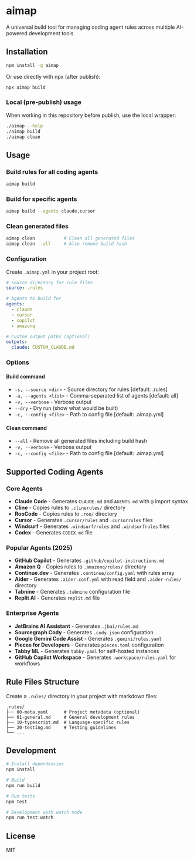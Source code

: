 # aimap

A universal build tool for managing coding agent rules across multiple AI-powered development tools

## Installation

```bash
npm install -g aimap
```

Or use directly with npx (after publish):

```bash
npx aimap build
```

### Local (pre-publish) usage

When working in this repository before publish, use the local wrapper:

```bash
./aimap --help
./aimap build
./aimap clean
```

## Usage

### Build rules for all coding agents

```bash
aimap build
```

### Build for specific agents

```bash
aimap build --agents claude,cursor
```

### Clean generated files

```bash
aimap clean           # Clean all generated files
aimap clean --all     # Also remove build hash
```

### Configuration

Create `.aimap.yml` in your project root:

```yaml
# Source directory for rule files
source: .rules

# Agents to build for
agents:
  - claude
  - cursor
  - copilot
  - amazonq

# Custom output paths (optional)
outputs:
  claude: CUSTOM_CLAUDE.md
```

### Options

#### Build command
- `-s, --source <dir>` - Source directory for rules [default: .rules]
- `-a, --agents <list>` - Comma-separated list of agents [default: all]
- `-v, --verbose` - Verbose output
- `--dry` - Dry run (show what would be built)
- `-c, --config <file>` - Path to config file [default: .aimap.yml]

#### Clean command
- `--all` - Remove all generated files including build hash
- `-v, --verbose` - Verbose output
- `-c, --config <file>` - Path to config file [default: .aimap.yml]

## Supported Coding Agents

### Core Agents
- **Claude Code** - Generates `CLAUDE.md` and `AGENTS.md` with `@` import syntax
- **Cline** - Copies rules to `.clinerules/` directory
- **RooCode** - Copies rules to `.roo/` directory  
- **Cursor** - Generates `.cursor/rules` and `.cursorrules` files
- **Windsurf** - Generates `.windsurf/rules` and `.windsurfrules` files
- **Codex** - Generates `CODEX.md` file

### Popular Agents (2025)
- **GitHub Copilot** - Generates `.github/copilot-instructions.md`
- **Amazon Q** - Copies rules to `.amazonq/rules/` directory
- **Continue.dev** - Generates `.continue/config.yaml` with rules array
- **Aider** - Generates `.aider.conf.yml` with read field and `.aider-rules/` directory
- **Tabnine** - Generates `.tabnine` configuration file
- **Replit AI** - Generates `replit.md` file

### Enterprise Agents
- **JetBrains AI Assistant** - Generates `.jbai/rules.md`
- **Sourcegraph Cody** - Generates `.cody.json` configuration
- **Google Gemini Code Assist** - Generates `.gemini/rules.yaml`
- **Pieces for Developers** - Generates `pieces.toml` configuration
- **Tabby ML** - Generates `tabby.yaml` for self-hosted instances
- **GitHub Copilot Workspace** - Generates `.workspace/rules.yaml` for workflows

## Rule Files Structure

Create a `.rules/` directory in your project with markdown files:

```
.rules/
├── 00-meta.yaml      # Project metadata (optional)
├── 01-general.md     # General development rules
├── 10-typescript.md  # Language-specific rules
├── 20-testing.md     # Testing guidelines
└── ...
```

## Development

```bash
# Install dependencies
npm install

# Build
npm run build

# Run tests
npm test

# Development with watch mode
npm run test:watch
```

## License

MIT
